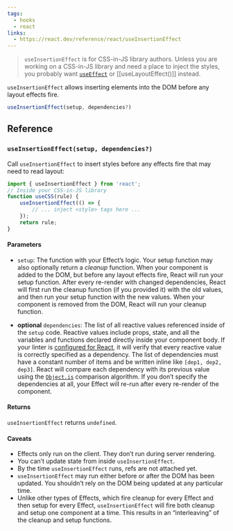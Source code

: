 ```yaml
---
tags:
  - hooks
  - react
links:
  - https://react.dev/reference/react/useInsertionEffect
---
```

>`useInsertionEffect` is for CSS-in-JS library authors. Unless you are working on a CSS-in-JS library and need a place to inject the styles, you probably want [`useEffect`](https://react.dev/reference/react/useEffect) or [[useLayoutEffect()]] instead.

`useInsertionEffect` allows inserting elements into the DOM before any layout effects fire.

```jsx
useInsertionEffect(setup, dependencies?)
```

## Reference
 ### `useInsertionEffect(setup, dependencies?)` 

Call `useInsertionEffect` to insert styles before any effects fire that may need to read layout:

```js
import { useInsertionEffect } from 'react';
// Inside your CSS-in-JS library
function useCSS(rule) {  
	useInsertionEffect(() => {    
		// ... inject <style> tags here ...  
	});  
	return rule;
}
```
#### Parameters

- `setup`: The function with your Effect’s logic. Your setup function may also optionally return a _cleanup_ function. When your component is added to the DOM, but before any layout effects fire, React will run your setup function. After every re-render with changed dependencies, React will first run the cleanup function (if you provided it) with the old values, and then run your setup function with the new values. When your component is removed from the DOM, React will run your cleanup function.
    
- **optional** `dependencies`: The list of all reactive values referenced inside of the `setup` code. Reactive values include props, state, and all the variables and functions declared directly inside your component body. If your linter is [configured for React](https://react.dev/learn/editor-setup#linting), it will verify that every reactive value is correctly specified as a dependency. The list of dependencies must have a constant number of items and be written inline like `[dep1, dep2, dep3]`. React will compare each dependency with its previous value using the [`Object.is`](https://developer.mozilla.org/en-US/docs/Web/JavaScript/Reference/Global_Objects/Object/is) comparison algorithm. If you don’t specify the dependencies at all, your Effect will re-run after every re-render of the component.
#### Returns

`useInsertionEffect` returns `undefined`.

#### Caveats [](https://react.dev/reference/react/useInsertionEffect#caveats "Link for Caveats")

- Effects only run on the client. They don’t run during server rendering.
- You can’t update state from inside `useInsertionEffect`.
- By the time `useInsertionEffect` runs, refs are not attached yet.
- `useInsertionEffect` may run either before or after the DOM has been updated. You shouldn’t rely on the DOM being updated at any particular time.
- Unlike other types of Effects, which fire cleanup for every Effect and then setup for every Effect, `useInsertionEffect` will fire both cleanup and setup one component at a time. This results in an “interleaving” of the cleanup and setup functions.